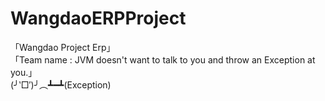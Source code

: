 # WangdaoERPProject
「Wangdao  Project Erp」<br>
「Team name : JVM doesn't want to talk to you and throw an Exception at you.」<br>
(╯‵□′)╯︵┻━┻(Exception)<br>
